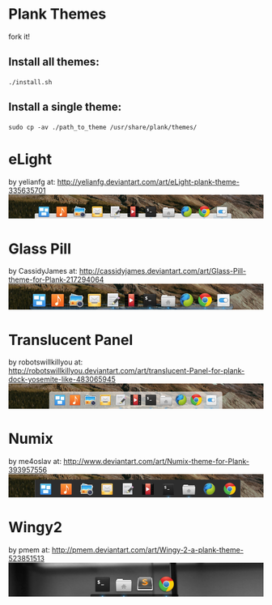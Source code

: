 # Plank Themes
fork it!

## Install all themes:
`./install.sh`

## Install a single theme:
`sudo cp -av ./path_to_theme /usr/share/plank/themes/`

# eLight
by yelianfg at:
http://yelianfg.deviantart.com/art/eLight-plank-theme-335635701
![elight plank theme](screenshots/elight.png)

# Glass Pill
by CassidyJames at:
http://cassidyjames.deviantart.com/art/Glass-Pill-theme-for-Plank-217294064
![glass-pill plank theme](screenshots/glass-pill.png)

# Translucent Panel
by robotswillkillyou at:
http://robotswillkillyou.deviantart.com/art/translucent-Panel-for-plank-dock-yosemite-like-483065945
![translucent-panel plank theme](screenshots/translucent-panel.png)

# Numix
by me4oslav at:
http://www.deviantart.com/art/Numix-theme-for-Plank-393957556
![numix plank theme](screenshots/numix.png)

# Wingy2
by pmem at:
http://pmem.deviantart.com/art/Wingy-2-a-plank-theme-523851513
![wingy2 plank theme](screenshots/wingy.png)